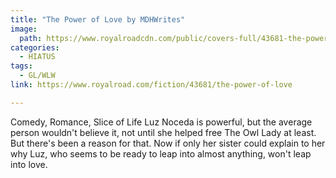 ```yaml
---
title: "The Power of Love by MDHWrites"
image:
  path: https://www.royalroadcdn.com/public/covers-full/43681-the-power-of-love.jpg
categories:
  - HIATUS
tags:
  - GL/WLW
link: https://www.royalroad.com/fiction/43681/the-power-of-love

---
```

Comedy, Romance, Slice of Life
Luz Noceda is powerful, but the average person wouldn't believe it, not until she helped free The Owl Lady at least. But there's been a reason for that. Now if only her sister could explain to her why Luz, who seems to be ready to leap into almost anything, won't leap into love.